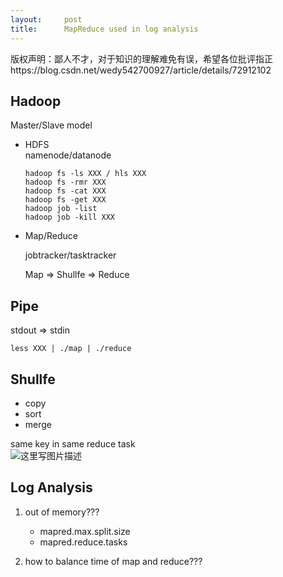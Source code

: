 ```yaml
---
layout:     post
title:      MapReduce used in log analysis
---
```

<div id="article_content" class="article_content clearfix csdn-tracking-statistics" data-pid="blog" data-mod="popu_307" data-dsm="post">
								<div class="article-copyright">
					版权声明：鄙人不才，对于知识的理解难免有误，希望各位批评指正					https://blog.csdn.net/wedy542700927/article/details/72912102				</div>
								            <div id="content_views" class="markdown_views prism-atom-one-dark">
							<!-- flowchart 箭头图标 勿删 -->
							<svg xmlns="http://www.w3.org/2000/svg" style="display: none;"><path stroke-linecap="round" d="M5,0 0,2.5 5,5z" id="raphael-marker-block" style="-webkit-tap-highlight-color: rgba(0, 0, 0, 0);"></path></svg>
							<h2 id="hadoop">Hadoop</h2>

<p>Master/Slave model</p>

<ul>
<li><p>HDFS <br>
namenode/datanode</p>

<pre><code>hadoop fs -ls XXX / hls XXX
hadoop fs -rmr XXX
hadoop fs -cat XXX
hadoop fs -get XXX
hadoop job -list
hadoop job -kill XXX
</code></pre></li>
<li><p>Map/Reduce</p>

<p>jobtracker/tasktracker</p>

<p>Map =&gt; Shullfe =&gt; Reduce</p></li>
</ul>



<h2 id="pipe">Pipe</h2>

<p>stdout =&gt; stdin</p>

<pre><code>less XXX | ./map | ./reduce
</code></pre>



<h2 id="shullfe">Shullfe</h2>

<ul>
<li>copy</li>
<li>sort</li>
<li>merge</li>
</ul>

<p>same key in same reduce task <br>
<img src="http://dl.iteye.com/upload/attachment/456531/4df193f5-e56e-308f-9689-eac035dd8a2b.png" alt="这里写图片描述" title=""></p>

<h2 id="log-analysis">Log Analysis</h2>

<ol>
<li><p>out of memory???</p>

<ul><li>mapred.max.split.size</li>
<li>mapred.reduce.tasks</li></ul></li>
<li><p>how to balance time of map and reduce???</p></li>
</ol>            </div>
						<link href="https://csdnimg.cn/release/phoenix/mdeditor/markdown_views-9e5741c4b9.css" rel="stylesheet">
                </div>